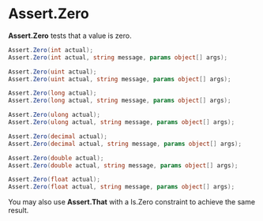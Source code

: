 # Assert.Zero

**Assert.Zero** tests that a value is zero.

```csharp
Assert.Zero(int actual);
Assert.Zero(int actual, string message, params object[] args);

Assert.Zero(uint actual);
Assert.Zero(uint actual, string message, params object[] args);

Assert.Zero(long actual);
Assert.Zero(long actual, string message, params object[] args);

Assert.Zero(ulong actual);
Assert.Zero(ulong actual, string message, params object[] args);

Assert.Zero(decimal actual);
Assert.Zero(decimal actual, string message, params object[] args);

Assert.Zero(double actual);
Assert.Zero(double actual, string message, params object[] args);

Assert.Zero(float actual);
Assert.Zero(float actual, string message, params object[] args);
```

You may also use **Assert.That** with a Is.Zero constraint to achieve the
same result.
